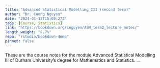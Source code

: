 ```yaml
---
title: "Advanced Statistical Modelling III (second term)"
author: "Dr. Cuong Nguyen"
date: "2024-01-17T15:09:27Z"
tags: [Course, Statistics]
link: "https://bookdown.org/cnguyen/ASM_term2_lecture_notes/"
length_weight: "8.7%"
repo: "rstudio/bookdown-demo"
pinned: false
---
```


These are the course notes for the module Advanced Statistical Modelling III of Durham University’s degree for Mathematics and Statistics. ...
